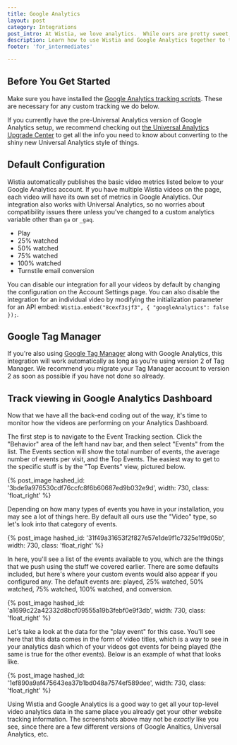 ```yaml
---
title: Google Analytics
layout: post
category: Integrations
post_intro: At Wistia, we love analytics.  While ours are pretty sweet, there are lots of tools out there, like <a href="http://google.com/analytics" title="google analytics">Google Analytics</a>. While Wistia's analytics give you more in-depth information on video plays, putting basic video metrics in Google Analytics can give you a better picture of how they tie together with your website's metrics.</p><p>This guide is here to help you get started integrating Wistia video tracking with your Google Analytics account.</p>
description: Learn how to use Wistia and Google Analytics together to track video plays.
footer: 'for_intermediates'

---
```


## Before You Get Started

Make sure you have installed the [Google Analytics tracking scripts](https://developers.google.com/analytics/devguides/collection/analyticsjs/). These are necessary for any custom tracking we do below.

If you currently have the pre-Universal Analytics version of Google Analytics setup, we recommend checking out [the Universal Analytics Upgrade Center](https://developers.google.com/analytics/devguides/collection/upgrade/) to get all the info you need to know about converting to the shiny new Universal Analytics style of things.

## Default Configuration

Wistia automatically publishes the basic video metrics listed below to your Google Analytics account. If you have multiple Wistia videos on the page, each video will have its own set of metrics in Google Analytics. Our integration also works with Universal Analytics, so no worries about compatibility issues there unless you've changed to a custom analytics variable other than `ga` or `_gaq`.

- Play
- 25% watched
- 50% watched
- 75% watched
- 100% watched
- Turnstile email conversion

You can disable our integration for all your videos by default by changing the configuration on the Account Settings page. You can also disable the integration for an individual video by modifying the initialization parameter for an API embed: `Wistia.embed("8cexf3sjf3", { "googleAnalytics": false });`.

## Google Tag Manager

If you're also using [Google Tag Manager](http://www.google.com/tagmanager/) along with Google Analytics, this integration will work automatically as long as you're using version 2 of Tag Manager. We recommend you migrate your Tag Manager account to version 2 as soon as possible if you have not done so already.

## Track viewing in Google Analytics Dashboard

Now that we have all the back-end coding out of the way, it's time to monitor how the videos are performing on your Analytics Dashboard.

The first step is to navigate to the Event Tracking section. Click the "Behavior" area of the left hand nav bar, and then select "Events" from the list. The Events section will show the total number of events, the average number of events per visit, and the Top Events. The easiest way to get to the specific stuff is by the "Top Events" view, pictured below.

{% post_image hashed_id: '3bde9a976530cdf76ccfc8f6b60687ed9b032e9d', width: 730, class: 'float_right' %}

Depending on how many types of events you have in your installation, you may see a lot of things here. By default all ours use the "Video" type, so let's look into that category of events.

{% post_image hashed_id: '31f49a31653f2f827e57e1de9f1c7325e1f9d05b', width: 730, class: 'float_right' %}

In here, you'll see a list of the events available to you, which are the things that we push using the stuff we covered earlier. There are some defaults included, but here's where your custom events would also appear if you configured any. The default events are: played, 25% watched, 50% watched, 75% watched, 100% watched, and conversion.

{% post_image hashed_id: 'a1699c22a42332d8bcf09555a19b3febf0e9f3db', width: 730, class: 'float_right' %}

Let's take a look at the data for the "play event" for this case. You'll see here that this data comes in the form of video titles, which is a way to see in your analytics dash which of your videos got events for being played (the same is true for the other events). Below is an example of what that looks like.

{% post_image hashed_id: '1ef890a9af475643ea37b1bd048a7574ef589dee', width: 730, class: 'float_right' %}

Using Wistia and Google Analytics is a good way to get all your top-level video analytics data in the same place you already get your other website tracking information. The screenshots above may not be _exactly_ like you see, since there are a few different versions of Google Analtics, Universal Analytics, etc.

